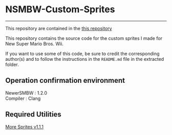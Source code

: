 # NSMBW-Custom-Sprites
----------------------------------------------------------------------
This repository are contained in the [this repository](https://github.com/Developers-Collective/NSMBW-Custom-Sprites/tree/main)

This repository contains the source code for the custom sprites I made for New Super Mario Bros. Wii.

If you want to use some of this code, be sure to credit the corresponding author(s) and to follow the instructions in the `README.md` file in the extracted folder.

## Operation confirmation environment  
NewerSMBW : 1.2.0  
Compiler : Clang  

## Required Utilities
[More Sprites v1.1.1](https://github.com/Synell/NSMBW-Custom-Sprites/tree/main/Utility/MoreSprites)
